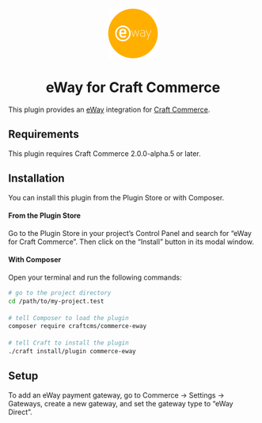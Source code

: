 <p align="center"><img src="./src/icon.svg" width="100" height="100" alt="eWay for Craft Commerce icon"></p>

<h1 align="center">eWay for Craft Commerce</h1>

This plugin provides an [eWay](https://www.eway.com.au/) integration for [Craft Commerce](https://craftcms.com/commerce).

## Requirements

This plugin requires Craft Commerce 2.0.0-alpha.5 or later.

## Installation

You can install this plugin from the Plugin Store or with Composer.

#### From the Plugin Store

Go to the Plugin Store in your project’s Control Panel and search for “eWay for Craft Commerce”. Then click on the “Install” button in its modal window.

#### With Composer

Open your terminal and run the following commands:

```bash
# go to the project directory
cd /path/to/my-project.test

# tell Composer to load the plugin
composer require craftcms/commerce-eway

# tell Craft to install the plugin
./craft install/plugin commerce-eway
```

## Setup

To add an eWay payment gateway, go to Commerce → Settings → Gateways, create a new gateway, and set the gateway type to “eWay Direct”.

